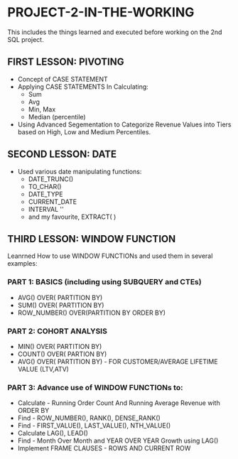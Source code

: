 # PROJECT-2-IN-THE-WORKING
This includes the things learned and executed before working on the 2nd SQL project.
## FIRST LESSON: PIVOTING
* Concept of CASE STATEMENT
* Applying CASE STATEMENTS In Calculating:
   * Sum
   * Avg
   * Min, Max
   * Median (percentile)
* Using Advanced Segementation to Categorize Revenue Values into Tiers based on High, Low and Medium Percentiles.

## SECOND LESSON: DATE
* Used various date manipulating functions:
   * DATE_TRUNC()
   * TO_CHAR()
   * DATE_TYPE
   * CURRENT_DATE
   * INTERVAL ''
   * and my favourite, EXTRACT( )
  
## THIRD LESSON: WINDOW FUNCTION
 Leanrned How to use WINDOW FUNCTIONs and used them in several examples:
### PART 1: BASICS (including using SUBQUERY and CTEs)
  * AVG() OVER( PARTITION BY)
  * SUM() OVER( PARTITION BY)
  * ROW_NUMBER() OVER(PARTITION BY ORDER BY)
### PART 2: COHORT ANALYSIS
   * MIN() OVER( PARTITION BY)
   * COUNT() OVER( PARTION BY)
   * AVG() OVER( PARTITION BY) - FOR CUSTOMER/AVERAGE LIFETIME VALUE (LTV,ATV)
### PART 3: Advance use of WINDOW FUNCTIONs to:
  * Calculate - Running Order Count And Running Average Revenue with ORDER BY
  * Find - ROW_NUMBER(), RANK(), DENSE_RANK()
  * Find - FIRST_VALUE(), LAST_VALUE(), NTH_VALUE()
  * Calculate LAG(), LEAD()
  * Find - Month Over Month and YEAR OVER YEAR Growth using LAG()
  * Implement FRAME CLAUSES - ROWS AND CURRENT ROW
  
